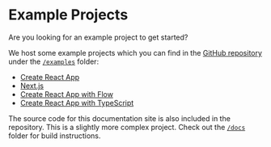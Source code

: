 # Example Projects

Are you looking for an example project to get started?

We host some example projects which you can find in the [GitHub repository](https://github.com/material-next/material-next) under the [`/examples`](https://github.com/material-next/material-next/tree/master/examples) folder:
- [Create React App](https://github.com/material-next/material-next/tree/master/examples/create-react-app)
- [Next.js](https://github.com/material-next/material-next/tree/master/examples/nextjs)
- [Create React App with Flow](https://github.com/material-next/material-next/tree/master/examples/create-react-app-with-flow)
- [Create React App with TypeScript](https://github.com/material-next/material-next/tree/master/examples/create-react-app-with-typescript)

The source code for this documentation site is also included in the repository.
This is a slightly more complex project.
Check out the [`/docs`](https://github.com/material-next/material-next/tree/master/docs) folder for
build instructions.
